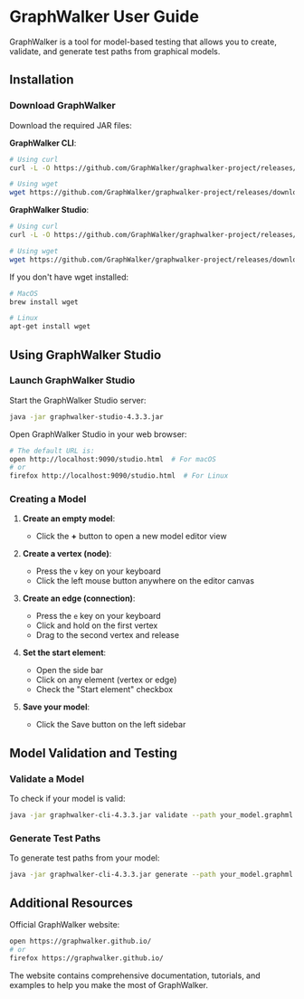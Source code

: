 # GraphWalker User Guide

GraphWalker is a tool for model-based testing that allows you to create, validate, and generate test paths from graphical models.

## Installation

### Download GraphWalker

Download the required JAR files:

**GraphWalker CLI**:
```bash
# Using curl
curl -L -O https://github.com/GraphWalker/graphwalker-project/releases/download/4.3.3/graphwalker-cli-4.3.3.jar

# Using wget
wget https://github.com/GraphWalker/graphwalker-project/releases/download/4.3.3/graphwalker-cli-4.3.3.jar
```

**GraphWalker Studio**:
```bash
# Using curl
curl -L -O https://github.com/GraphWalker/graphwalker-project/releases/download/4.3.3/graphwalker-studio-4.3.3.jar

# Using wget
wget https://github.com/GraphWalker/graphwalker-project/releases/download/4.3.3/graphwalker-studio-4.3.3.jar
```

If you don't have wget installed:
```bash
# MacOS
brew install wget

# Linux
apt-get install wget
```

## Using GraphWalker Studio

### Launch GraphWalker Studio

Start the GraphWalker Studio server:
```bash
java -jar graphwalker-studio-4.3.3.jar
```

Open GraphWalker Studio in your web browser:
```bash
# The default URL is:
open http://localhost:9090/studio.html  # For macOS
# or
firefox http://localhost:9090/studio.html  # For Linux
```

### Creating a Model

1. **Create an empty model**:
   * Click the **+** button to open a new model editor view

2. **Create a vertex (node)**:
   * Press the `v` key on your keyboard
   * Click the left mouse button anywhere on the editor canvas

3. **Create an edge (connection)**:
   * Press the `e` key on your keyboard
   * Click and hold on the first vertex
   * Drag to the second vertex and release

4. **Set the start element**:
   * Open the side bar
   * Click on any element (vertex or edge)
   * Check the "Start element" checkbox

5. **Save your model**:
   * Click the Save button on the left sidebar

## Model Validation and Testing

### Validate a Model

To check if your model is valid:
```bash
java -jar graphwalker-cli-4.3.3.jar validate --path your_model.graphml
```

### Generate Test Paths

To generate test paths from your model:
```bash
java -jar graphwalker-cli-4.3.3.jar generate --path your_model.graphml "random(edge_coverage(100))"
```

## Additional Resources

Official GraphWalker website:
```bash
open https://graphwalker.github.io/
# or
firefox https://graphwalker.github.io/
```

The website contains comprehensive documentation, tutorials, and examples to help you make the most of GraphWalker.
